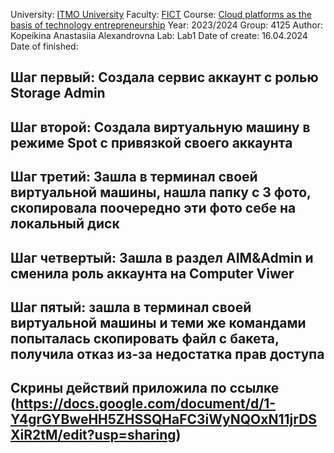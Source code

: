 University: [ITMO University](https://itmo.ru/ru/)
Faculty: [FICT](https://fict.itmo.ru)
Course: [Cloud platforms as the basis of technology entrepreneurship](https://itmo-ict-faculty.github.io/cloud-platforms-as-the-basis-of-technology-entrepreneurship/education/labs2023-2024/lab1/lab1/#_3)
Year: 2023/2024
Group: 4125
Author: Kopeikina Anastasiia Alexandrovna
Lab: Lab1
Date of create: 16.04.2024
Date of finished: 
## Шаг первый: Создала сервис аккаунт с ролью Storage Admin
## Шаг второй: Создала виртуальную машину в режиме Spot с привязкой своего аккаунта
## Шаг третий: Зашла в терминал своей виртуальной машины, нашла папку с 3 фото, скопировала поочередно эти фото себе на локальный диск
## Шаг четвертый: Зашла в раздел AIM&Admin и сменила роль аккаунта на Computer Viwer
## Шаг пятый: зашла в терминал своей виртуальной машины и теми же командами попыталась скопировать файл с бакета, получила отказ из-за недостатка прав доступа
## Скрины действий приложила по ссылке (https://docs.google.com/document/d/1-Y4grGYBweHH5ZHSSQHaFC3iWyNQOxN11jrDSXiR2tM/edit?usp=sharing)
